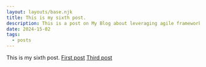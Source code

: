 ```yaml
---
layout: layouts/base.njk
title: This is my sixth post.
description: This is a post on My Blog about leveraging agile frameworks.
date: 2024-15-02
tags:
  - posts
---
```

This is my sixth post. 
<a href="/blog/firstpost/">First post</a>
<a href="/blog/thirdpost/">Third post</a>

